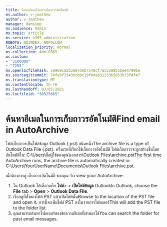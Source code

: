 ```yaml
---
title: ค้นหาอีเมลในการเก็บถาวรอัตโนมัติ
ms.author: v-jmathew
author: v-jmathew
manager: dansimp
ms.audience: Admin
ms.topic: article
ms.service: o365-administration
ROBOTS: NOINDEX, NOFOLLOW
localization_priority: Normal
ms.collection: Adm_O365
ms.custom:
- "3100008"
- "7255"
ms.openlocfilehash: ce969ca2d3e07d6b7548cf7a553e8b5bee4799be
ms.sourcegitcommit: 78fe9f33438cb0c19f0dab31253b5853b73f4f47
ms.translationtype: MT
ms.contentlocale: th-TH
ms.lasthandoff: 03/05/2021
ms.locfileid: "50525665"
---
```

# <a name="find-email-in-autoarchive"></a><span data-ttu-id="5f5bc-102">ค้นหาอีเมลในการเก็บถาวรอัตโนมัติ</span><span class="sxs-lookup"><span data-stu-id="5f5bc-102">Find email in AutoArchive</span></span>

<span data-ttu-id="5f5bc-103">ไฟล์เก็บถาวรเป็นไฟล์ข้อมูล Outlook (.pst) ชนิดหนึ่ง</span><span class="sxs-lookup"><span data-stu-id="5f5bc-103">The archive file is a type of Outlook Data File (.pst).</span></span> <span data-ttu-id="5f5bc-104">ครั้งแรกที่เรียกใช้เก็บถาวรอัตโนมัติ ไฟล์เก็บถาวรจะถูกสร้างขึ้นโดยอัตโนมัติใน: C:\Users\ชื่อผู้ใช้ของคุณ\เอกสาร\Outlook Files\archive.pst</span><span class="sxs-lookup"><span data-stu-id="5f5bc-104">The first time AutoArchive runs, the archive file is automatically created in: C:\Users\YourUserName\Documents\Outlook Files\archive.pst.</span></span>

<span data-ttu-id="5f5bc-105">เมื่อต้องการดู เก็บถาวรอัตโนมัติ ของคุณ:</span><span class="sxs-lookup"><span data-stu-id="5f5bc-105">To view your AutoArchive:</span></span>

1. <span data-ttu-id="5f5bc-106">ใน Outlook ให้เลือกแท็บ **ไฟล์**>  >  **เปิดไฟล์ข้อมูล** Outlook</span><span class="sxs-lookup"><span data-stu-id="5f5bc-106">In Outlook, choose the **File** tab > **Open** > **Outlook Data File**.</span></span>
2. <span data-ttu-id="5f5bc-107">เรียกดูที่ตั้งของไฟล์ PST แล้วเปิดไฟล์นั้น</span><span class="sxs-lookup"><span data-stu-id="5f5bc-107">Browse to the location of the PST file and open it.</span></span> <span data-ttu-id="5f5bc-108">การนี้จะเพิ่มไฟล์ PST ลงในรายการโฟลเดอร์</span><span class="sxs-lookup"><span data-stu-id="5f5bc-108">This will add the PST file to the folder list.</span></span>
3. <span data-ttu-id="5f5bc-109">คุณสามารถค้นหาโฟลเดอร์ของข้อความอีเมลที่ผ่านมาได้</span><span class="sxs-lookup"><span data-stu-id="5f5bc-109">You can search the folder for past email messages.</span></span>
